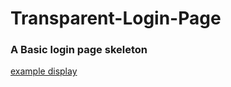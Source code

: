 # Transparent-Login-Page
### A  Basic login page skeleton
[example display](https://cdn.discordapp.com/attachments/1135225209570476162/1139176995708743680/image.png)

